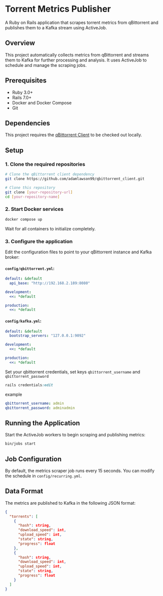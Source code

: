 # Torrent Metrics Publisher

A Ruby on Rails application that scrapes torrent metrics from qBittorrent and publishes them to a Kafka stream using ActiveJob.

## Overview

This project automatically collects metrics from qBittorrent and streams them to Kafka for further processing and analysis. It uses ActiveJob to schedule and manage the scraping jobs.

## Prerequisites

- Ruby 3.0+
- Rails 7.0+
- Docker and Docker Compose
- Git

## Dependencies

This project requires the [qBittorrent Client](https://github.com/adamlawson99/qbittorrent_client) to be checked out locally.

## Setup

### 1. Clone the required repositories

```bash
# Clone the qBittorrent client dependency
git clone https://github.com/adamlawson99/qbittorrent_client.git

# Clone this repository
git clone [your-repository-url]
cd [your-repository-name]
```

### 2. Start Docker services

```bash
docker compose up
```

Wait for all containers to initialize completely.

### 3. Configure the application

Edit the configuration files to point to your qBittorrent instance and Kafka broker:

#### `config/qbittorrent.yml`:
```yaml
default: &default
  api_base: "http://192.168.2.189:8080"

development:
  <<: *default

production:
  <<: *default
```

#### `config/kafka.yml`:
```yaml
default: &default
  bootstrap_servers: "127.0.0.1:9092"

development:
  <<: *default

production:
  <<: *default
```

Set your qbittorrent credentials, set keys `qbittorrent_username` and `qbittorrent_password`

```ruby
rails credentials:edit
```
example
```yaml
qbittorrent_username: admin
qbittorrent_password: adminadmin
```

## Running the Application

Start the ActiveJob workers to begin scraping and publishing metrics:

```bash
bin/jobs start
```

## Job Configuration

By default, the metrics scraper job runs every 15 seconds. You can modify the schedule in `config/recurring.yml`.

## Data Format

The metrics are published to Kafka in the following JSON format:

```json
{
  "torrents": [
    {
      "hash": string,
      "download_speed": int,
      "upload_speed": int,
      "state": string,
      "progress": float
    },
    {
      "hash": string,
      "download_speed": int,
      "upload_speed": int,
      "state": string,
      "progress": float
    }
  ]
}
```
